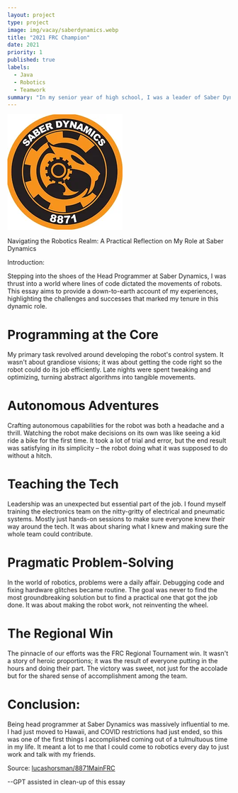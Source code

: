 ```yaml
---
layout: project
type: project
image: img/vacay/saberdynamics.webp
title: "2021 FRC Champion"
date: 2021
priority: 1
published: true
labels:
  - Java
  - Robotics
  - Teamwork
summary: "In my senior year of high school, I was a leader of Saber Dynamics at James Campbell High School."
---
```


<img class="img-fluid" src="../img/vacay/saberdynamics.webp">


 Navigating the Robotics Realm: A Practical Reflection on My Role at Saber Dynamics

Introduction:

Stepping into the shoes of the Head Programmer at Saber Dynamics, I was thrust into a world where lines of code dictated the movements of robots. This essay aims to provide a down-to-earth account of my experiences, highlighting the challenges and successes that marked my tenure in this dynamic role.

# Programming at the Core

My primary task revolved around developing the robot's control system. It wasn't about grandiose visions; it was about getting the code right so the robot could do its job efficiently. Late nights were spent tweaking and optimizing, turning abstract algorithms into tangible movements.

# Autonomous Adventures

Crafting autonomous capabilities for the robot was both a headache and a thrill. Watching the robot make decisions on its own was like seeing a kid ride a bike for the first time. It took a lot of trial and error, but the end result was satisfying in its simplicity – the robot doing what it was supposed to do without a hitch.

# Teaching the Tech

Leadership was an unexpected but essential part of the job. I found myself training the electronics team on the nitty-gritty of electrical and pneumatic systems. Mostly just hands-on sessions to make sure everyone knew their way around the tech. It was about sharing what I knew and making sure the whole team could contribute.

# Pragmatic Problem-Solving

In the world of robotics, problems were a daily affair. Debugging code and fixing hardware glitches became routine. The goal was never to find the most groundbreaking solution but to find a practical one that got the job done. It was about making the robot work, not reinventing the wheel.

# The Regional Win

The pinnacle of our efforts was the FRC Regional Tournament win. It wasn't a story of heroic proportions; it was the result of everyone putting in the hours and doing their part. The victory was sweet, not just for the accolade but for the shared sense of accomplishment among the team.



# Conclusion:
Being head programmer at Saber Dynamics was massively influential to me. I had just moved to Hawaii, and COVID restrictions had just ended, so this was one of the first things I accomplished coming out of a tulmultuous time in my life. It meant a lot to me that I could come to robotics every day to just work and talk with my friends. 




Source: <a href="https://github.com/lucashorsman/8871MainFRC">lucashorsman/8871MainFRC</a>

--GPT assisted in clean-up of this essay